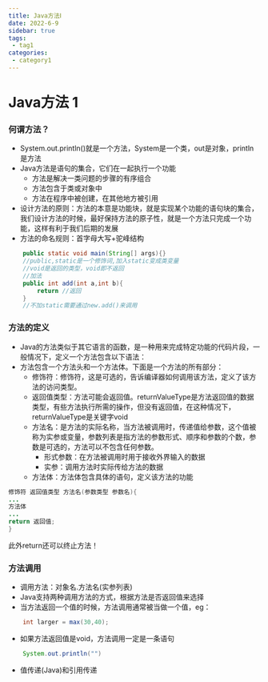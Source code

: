 ```yaml
---
title: Java方法Ⅰ
date: 2022-6-9
sidebar: true
tags:
 - tag1
categories:
 - category1
---
```

# Java方法 1
### 何谓方法？
* System.out.println()就是一个方法，System是一个类，out是对象，println是方法
* Java方法是语句的集合，它们在一起执行一个功能
  * 方法是解决一类问题的步骤的有序组合
  * 方法包含于类或对象中
  * 方法在程序中被创建，在其他地方被引用
* 设计方法的原则：方法的本意是功能块，就是实现某个功能的语句块的集合，我们设计方法的时候，最好保持方法的原子性，就是一个方法只完成一个功能，这样有利于我们后期的发展
* 方法的命名规则：首字母大写+驼峰结构
```java
	public static void main(String[] args){}
	//public,static是一个修饰词,加入static变成类变量
	//void是返回的类型，void即不返回
	//加法
	public int add(int a,int b){
		return //返回
	}
	//不加static需要通过new.add()来调用
```
### 方法的定义
* Java的方法类似于其它语言的函数，是一种用来完成特定功能的代码片段，一般情况下，定义一个方法包含以下语法：
* 方法包含一个方法头和一个方法体。下面是一个方法的所有部分：
  * 修饰符：修饰符，这是可选的，告诉编译器如何调用该方法，定义了该方法的访问类型。
  * 返回值类型：方法可能会返回值。returnValueType是方法返回值的数据类型，有些方法执行所需的操作，但没有返回值，在这种情况下，returnValueType是关键字void
  * 方法名：是方法的实际名称，当方法被调用时，传递值给参数，这个值被称为实参或变量，参数列表是指方法的参数形式、顺序和参数的个数，参数是可选的，方法可以不包含任何参数。
    * 形式参数：在方法被调用时用于接收外界输入的数据
    * 实参：调用方法时实际传给方法的数据
  * 方法体：方法体包含具体的语句，定义该方法的功能
```java
修饰符 返回值类型 方法名(参数类型 参数名){
...
方法体
...
return 返回值;
}
```
此外return还可以终止方法！ 

### 方法调用
* 调用方法：对象名.方法名(实参列表)
* Java支持两种调用方法的方式，根据方法是否返回值来选择
* 当方法返回一个值的时候，方法调用通常被当做一个值，eg：
```java
	int larger = max(30,40);
```
* 如果方法返回值是void，方法调用一定是一条语句
```java
	System.out.println("")
```
* 值传递(Java)和引用传递